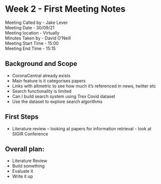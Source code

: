 # Week 2 - First Meeting Notes

Meeting Called by - Jake Lever</br>
Meeting Date - 30/09/21</br>
Meeting location - Virtually</br>
Minutes Taken by - David O'Neill</br>
Meeting Start Time - 15:00</br>
Meeting End Time - 15:15</br>

## Background and Scope

- CoronaCentral already exists
- Main feature is it categorises papers
- Links with altmetric to see how much it’s referenced in news, twitter etc
- Search functionality is limited
- Can I build search system using Trex Covid dataset
- Use the dataset to explore search algorithms

## First Steps

- Literature review – looking at papers for information retrieval - look at SIGIR Conference

## Overall plan:

- Literature Review
- Build something
- Evaluate it
- Write it up
